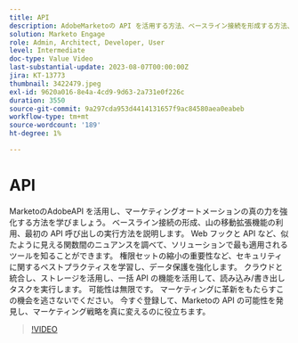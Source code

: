 ```yaml
---
title: API
description: AdobeMarketoの API を活用する方法、ベースライン接続を形成する方法、山の移動拡張機能を利用する方法、最初の API 呼び出しをおこなう方法について説明します。 Web フックと API について学び、ソリューションに最適なツールを把握します。 権限セットの縮小を含むセキュリティのベストプラクティスについて説明します。 クラウドと統合し、ストレージを活用し、一括 API の機能を活用して、読み込み/書き出しタスクを実行します。
solution: Marketo Engage
role: Admin, Architect, Developer, User
level: Intermediate
doc-type: Value Video
last-substantial-update: 2023-08-07T00:00:00Z
jira: KT-13773
thumbnail: 3422479.jpeg
exl-id: 9620a016-8e4a-4cd9-9d63-2a731e0f226c
duration: 3550
source-git-commit: 9a297cda953d4414131657f9ac84580aea0eabeb
workflow-type: tm+mt
source-wordcount: '189'
ht-degree: 1%

---
```


# API

MarketoのAdobeAPI を活用し、マーケティングオートメーションの真の力を強化する方法を学びましょう。 ベースライン接続の形成、山の移動拡張機能の利用、最初の API 呼び出しの実行方法を説明します。 Web フックと API など、似たように見える関数間のニュアンスを調べて、ソリューションで最も適用されるツールを知ることができます。 権限セットの縮小の重要性など、セキュリティに関するベストプラクティスを学習し、データ保護を強化します。 クラウドと統合し、ストレージを活用し、一括 API の機能を活用して、読み込み/書き出しタスクを実行します。 可能性は無限です。 マーケティングに革新をもたらすこの機会を逃さないでください。 今すぐ登録して、Marketoの API の可能性を発見し、マーケティング戦略を真に変えるのに役立ちます。

>[!VIDEO](https://video.tv.adobe.com/v/3422479/?learn=on)
